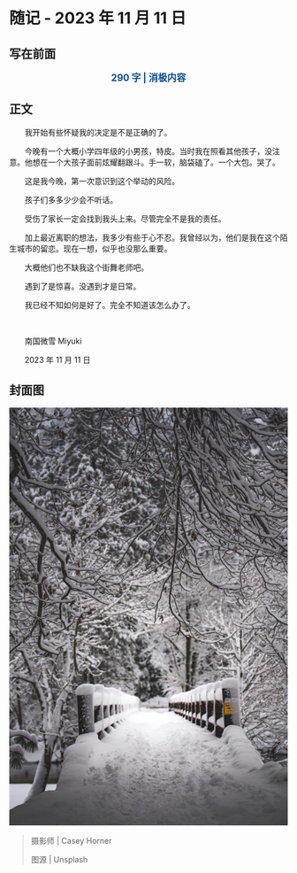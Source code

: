# 随记 - 2023 年 11 月 11 日

## 写在前面

<p style="color:#0f4c81; text-align:center; font-weight:bold; font-size:larger;">290 字 | 消极内容</p>

## 正文

　　我开始有些怀疑我的决定是不是正确的了。

　　今晚有一个大概小学四年级的小男孩，特皮。当时我在照看其他孩子，没注意。他想在一个大孩子面前炫耀翻跟斗。手一软，脑袋磕了。一个大包。哭了。

　　这是我今晚，第一次意识到这个举动的风险。

　　孩子们多多少少会不听话。

　　受伤了家长一定会找到我头上来。尽管完全不是我的责任。

　　加上最近离职的想法，我多少有些于心不忍。我曾经以为，他们是我在这个陌生城市的留恋。现在一想，似乎也没那么重要。

　　大概他们也不缺我这个街舞老师吧。

　　遇到了是惊喜。没遇到才是日常。

　　我已经不知如何是好了。完全不知道该怎么办了。

<br />

　　南国微雪 Miyuki

　　2023 年 11 月 11 日

## 封面图

![](https://raw.githubusercontent.com/TinySnow/GithubImageHosting/main/blog/articles/essays/casey-horner-dX9X0KTT42g-unsplash.jpg)

> 摄影师 | Casey Horner
>
> 图源 | Unsplash
